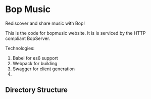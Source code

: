 # Bop Music #
Rediscover and share music with Bop!

This is the code for bopmusic website.  It is is serviced by the HTTP compliant BopServer.

Technologies:
1. Babel for es6 support
2. Webpack for building
3. Swagger for client generation
4.

## Directory Structure ##

